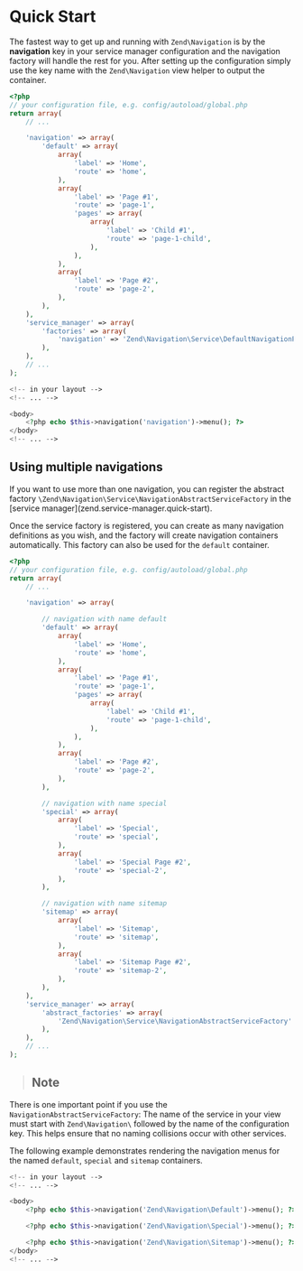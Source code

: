 # Quick Start

The fastest way to get up and running with `Zend\Navigation` is by the **navigation** key in your
service manager configuration and the navigation factory will handle the rest for you. After setting
up the configuration simply use the key name with the `Zend\Navigation` view helper to output the
container.

```php
<?php
// your configuration file, e.g. config/autoload/global.php
return array(
    // ...

    'navigation' => array(
        'default' => array(
            array(
                'label' => 'Home',
                'route' => 'home',
            ),
            array(
                'label' => 'Page #1',
                'route' => 'page-1',
                'pages' => array(
                    array(
                        'label' => 'Child #1',
                        'route' => 'page-1-child',
                    ),
                ),
            ),
            array(
                'label' => 'Page #2',
                'route' => 'page-2',
            ),
        ),
    ),
    'service_manager' => array(
        'factories' => array(
            'navigation' => 'Zend\Navigation\Service\DefaultNavigationFactory',
        ),
    ),
    // ...
);
```

```php
<!-- in your layout -->
<!-- ... -->

<body>
    <?php echo $this->navigation('navigation')->menu(); ?>
</body>
<!-- ... -->
```

## Using multiple navigations

If you want to use more than one navigation, you can register the abstract factory
`\Zend\Navigation\Service\NavigationAbstractServiceFactory` in the \[service
manager\](zend.service-manager.quick-start).

Once the service factory is registered, you can create as many navigation definitions as you wish,
and the factory will create navigation containers automatically. This factory can also be used for
the `default` container.

```php
<?php
// your configuration file, e.g. config/autoload/global.php
return array(
    // ...

    'navigation' => array(

        // navigation with name default
        'default' => array(
            array(
                'label' => 'Home',
                'route' => 'home',
            ),
            array(
                'label' => 'Page #1',
                'route' => 'page-1',
                'pages' => array(
                    array(
                        'label' => 'Child #1',
                        'route' => 'page-1-child',
                    ),
                ),
            ),
            array(
                'label' => 'Page #2',
                'route' => 'page-2',
            ),
        ),

        // navigation with name special
        'special' => array(
            array(
                'label' => 'Special',
                'route' => 'special',
            ),
            array(
                'label' => 'Special Page #2',
                'route' => 'special-2',
            ),
        ),

        // navigation with name sitemap
        'sitemap' => array(
            array(
                'label' => 'Sitemap',
                'route' => 'sitemap',
            ),
            array(
                'label' => 'Sitemap Page #2',
                'route' => 'sitemap-2',
            ),
        ),
    ),
    'service_manager' => array(
        'abstract_factories' => array(
            'Zend\Navigation\Service\NavigationAbstractServiceFactory'
        ),
    ),
    // ...
);
```

> ## Note
There is one important point if you use the `NavigationAbstractServiceFactory`: The name of the
service in your view must start with `Zend\Navigation\` followed by the name of the configuration
key. This helps ensure that no naming collisions occur with other services.

The following example demonstrates rendering the navigation menus for the named `default`, `special`
and `sitemap` containers.

```php
<!-- in your layout -->
<!-- ... -->

<body>
    <?php echo $this->navigation('Zend\Navigation\Default')->menu(); ?>

    <?php echo $this->navigation('Zend\Navigation\Special')->menu(); ?>

    <?php echo $this->navigation('Zend\Navigation\Sitemap')->menu(); ?>
</body>
<!-- ... -->
```
